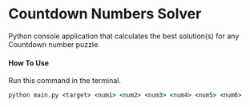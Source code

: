 # Countdown Numbers Solver
 
Python console application that calculates the best solution(s) for any Countdown number puzzle.

#### How To Use
Run this command in the terminal.
```cmd
python main.py <target> <num1> <num2> <num3> <num4> <num5> <num6>
```
